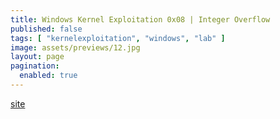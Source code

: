 ```yaml
---
title: Windows Kernel Exploitation 0x08 | Integer Overflow
published: false
tags: [ "kernelexploitation", "windows", "lab" ]
image: assets/previews/12.jpg
layout: page
pagination: 
  enabled: true
---
```


[site](https://h0mbre.github.io/HEVD_Integer_Overflow_32bit/#)